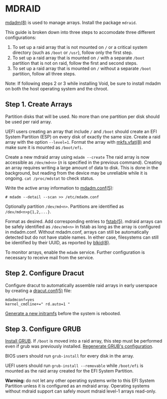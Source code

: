 # MDRAID

[mdadm(8)](https://man.voidlinux.org/mdadm.8) is used to manage arrays.
Install the package `mdraid`.

This guide is broken down into three steps to accomodate three different
configurations:

1. To set up a raid array that is not mounted on `/` or a critical system
   directory (such as `/boot` or `/usr`), follow only the first step.
2. To set up a raid array that is mounted on `/` with a separate `/boot`
   partition that is not on raid, follow the first and second steps.
3. To set up a raid array that is mounted on `/` without a separate `/boot`
   partition, follow all three steps.

Note: If following steps 2 or 3 while installing Void, be sure to install mdadm
on both the host operating system and the chroot.

## Step 1. Create Arrays

Partition disks that will be used. No more than one partition per disk should be
used per raid array. 

UEFI users creating an array that include `/` and `/boot` should create an EFI
System Partition (ESP) on every disk of exactly the same size. Create a raid
array with the option `--level=1`. Format the array with
[mkfs.vfat(8)](https://man.voidlinux.org/mkfs.fat.8) and make sure it is mounted
as `/boot/efi`.

Create a new mdraid array using `mdadm --create` The raid array is now
accessible as `/dev/md<n>` (*n* is specified in the previous command). Creating
an array requires writing a large amount of data to disk. This is done in the
background, but reading from the device may be unreliable while it is ongoing.
`cat /proc/mdstat` to check status.

Write the active array information to
[mdadm.conf(5)](https://man.voidlinux.org/mdadm.conf.5):

```
# mdadm --detail --scan >> /etc/mdadm.conf
```

Optionally partition `/dev/md<n>`. Partitions are identified as
`/dev/md<n>p{1,2,...}`.

Format as desired. Add corresponding entries to
[fstab(5)](https://man.voidlinux.org/fstab.5). mdraid arrays can be safely
identified as `/dev/md<n>` in fstab as long as the array is configured in
mdadm.conf.  Without mdadm.conf, arrays can still be automatically detected but
do not have stable names. In either case, filesystems can still be identified
by their UUID, as reported by [blkid(8)](https://man.voidlinux.org/blkid.8).

To monitor arrays, enable the `mdadm` service. Further configuration is
necessary to receive mail from the service.

## Step 2. Configure Dracut

Configure dracut to automatically assemble raid arrays in early userspace by
creating a [dracut.conf(5)](https://man.voidlinux.org/dracut.conf.5) file:

```
mdadmconf=yes
kernel_cmdline+=" rd.auto=1 "
```

[Generate a new initramfs](../../config/kernel.md#install-hooks) before the
system is rebooted.

## Step 3. Configure GRUB

[Install GRUB](chroot.md#installing-grub). If `/boot` is moved into a raid
array, this step must be performed even if grub was previously installed.
[Regenerate GRUB's configuration](../../config/kernel.md#install-hooks).

BIOS users should run `grub-install` for every disk in the array.

UEFI users should run `grub-install --removable` while `/boot/efi` is mounted as
the raid array created for the EFI System Partition.

**Warning:** do not let any other operating systems write to this EFI System
Partition unless it is configured as an mdraid array. Operating systems without
mdraid support can safely mount mdraid level-1 arrays read-only.
